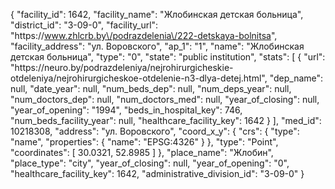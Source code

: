 {
    "facility_id": 1642,
    "facility_name": "Жлобинская детская больница",
    "district_id": "3-09-0",
    "facility_url": "https:\/\/www.zhlcrb.by\/podrazdelenia\/222-detskaya-bolnitsa",
    "facility_address": "ул. Воровского",
    "ap_1": "1",
    "name": "Жлобинская детская больница",
    "type": "0",
    "state": "public institution",
    "stats": [
        {
            "url": "https:\/\/neuro.by\/podrazdeleniya\/nejrohirurgicheskie-otdeleniya\/nejrohirurgicheskoe-otdelenie-n3-dlya-detej.html",
            "dep_name": null,
            "date_year": null,
            "num_beds_dep": null,
            "num_deps_year": null,
            "num_doctors_dep": null,
            "num_doctors_med": null,
            "year_of_closing": null,
            "year_of_opening": "1994",
            "beds_in_hospital_key": 746,
            "num_beds_facility_year": null,
            "healthcare_facility_key": 1642
        }
    ],
    "med_id": 10218308,
    "address": "ул. Воровского",
    "coord_x_y": {
        "crs": {
            "type": "name",
            "properties": {
                "name": "EPSG:4326"
            }
        },
        "type": "Point",
        "coordinates": [
            30.0321,
            52.8985
        ]
    },
    "place_name": "Жлобин",
    "place_type": "city",
    "year_of_closing": null,
    "year_of_opening": "0",
    "healthcare_facility_key": 1642,
    "administrative_division_id": "3-09-0"
}